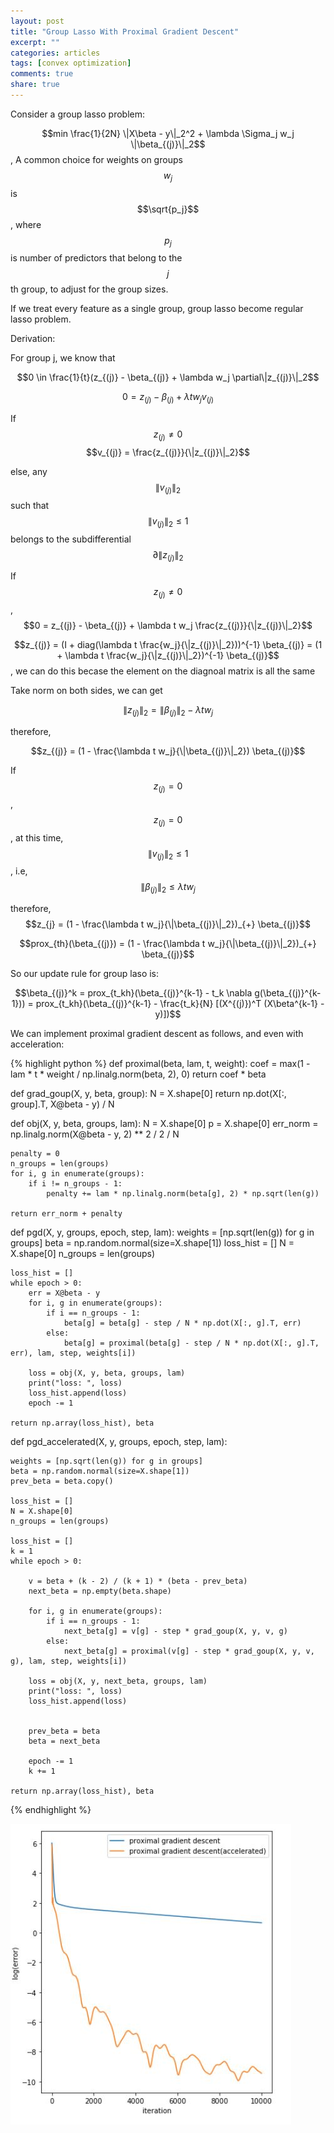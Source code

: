 ```yaml
---
layout: post
title: "Group Lasso With Proximal Gradient Descent"
excerpt: ""
categories: articles
tags: [convex optimization]
comments: true
share: true
---
```


Consider a group lasso problem:

$$min \frac{1}{2N} \|X\beta - y\|_2^2 + \lambda \Sigma_j w_j \|\beta_{(j)}\|_2$$, A common choice for weights on groups $$w_j$$ is $$\sqrt{p_j}$$, 
where $$p_j$$ is number of predictors that belong to the $$j$$th group, to adjust for the group sizes.  

If we treat every feature as a single group, group lasso become regular lasso problem.  


Derivation:


For group j, we know that

$$0 \in \frac{1}{t}(z_{(j)} - \beta_{(j)} + \lambda w_j \partial\|z_{(j)}\|_2$$

$$0 = z_{(j)} - \beta_{(j)} + \lambda t w_j v_{(j)}$$


If $$z_{(j)} \neq 0$$
$$v_{(j)} = \frac{z_{(j)}}{\|z_{(j)}\|_2}$$

else, any $$\|v_{(j)}\|_2$$ such that $$\|v_{(j)}\|_2 \leq 1 $$ belongs to the subdifferential $$\partial\|z_{(j)}\|_2$$

If $$z_{(j)} \neq 0$$,  $$0 = z_{(j)} - \beta_{(j)} + \lambda t w_j \frac{z_{(j)}}{\|z_{(j)}\|_2}$$

$$z_{(j)} = (I + diag(\lambda t \frac{w_j}{\|z_{(j)}\|_2}))^{-1} \beta_{(j)} = (1 + \lambda t \frac{w_j}{\|z_{(j)}\|_2})^{-1} \beta_{(j)}$$, we can do this becase the element on the diagnoal matrix is all the same

Take norm on both sides, we can get

$$\|z_{(j)}\|_2 = \|\beta_{(j)}\|_2 - \lambda t w_j$$

therefore, 

$$z_{(j)} = (1 - \frac{\lambda t w_j}{\|\beta_{(j)}\|_2}) \beta_{(j)}$$


If $$z_{(j)} = 0$$, $$z_{(j)}=0$$, at this time, $$\|v_{(j)}\|_2 \leq 1 $$, i.e, $$\|\beta_{(j)}\|_2 \leq \lambda t w_j$$

therefore, $$z_{j} = (1 - \frac{\lambda t w_j}{\|\beta_{(j)}\|_2})_{+} \beta_{(j)}$$


$$prox_{th}(\beta_{(j)}) = (1 - \frac{\lambda t w_j}{\|\beta_{(j)}\|_2})_{+} \beta_{(j)}$$

So our update rule for group laso is:

$$\beta_{(j)}^k = prox_{t_kh}(\beta_{(j)}^{k-1} - t_k \nabla g(\beta_{(j)}^{k-1})) = prox_{t_kh}(\beta_{(j)}^{k-1}  - \frac{t_k}{N} [(X^{(j)})^T (X\beta^{k-1} - y)])$$


We can implement proximal gradient descent as follows, and even with acceleration:


{% highlight python %}
def proximal(beta, lam, t, weight):
    coef = max(1 - lam * t * weight / np.linalg.norm(beta, 2), 0)
    return coef * beta

def grad_goup(X, y, beta, group):
    N = X.shape[0]
    return np.dot(X[:, group].T, X@beta -  y) / N
    
    
def obj(X, y, beta, groups, lam):
    N = X.shape[0]
    p = X.shape[0]
    err_norm = np.linalg.norm(X@beta - y, 2) ** 2 / 2 / N 
    
    penalty = 0
    n_groups = len(groups)
    for i, g in enumerate(groups):
        if i != n_groups - 1:
            penalty += lam * np.linalg.norm(beta[g], 2) * np.sqrt(len(g))
    
    return err_norm + penalty
    

def pgd(X, y, groups, epoch, step, lam):
    weights = [np.sqrt(len(g)) for g in groups]
    beta = np.random.normal(size=X.shape[1])
    loss_hist = []
    N = X.shape[0]
    n_groups = len(groups)
    
    loss_hist = []
    while epoch > 0:
        err = X@beta - y
        for i, g in enumerate(groups):
            if i == n_groups - 1:
                beta[g] = beta[g] - step / N * np.dot(X[:, g].T, err)
            else:
                beta[g] = proximal(beta[g] - step / N * np.dot(X[:, g].T, err), lam, step, weights[i])

        loss = obj(X, y, beta, groups, lam)
        print("loss: ", loss)
        loss_hist.append(loss)
        epoch -= 1
        
    return np.array(loss_hist), beta
    

def pgd_accelerated(X, y, groups, epoch, step, lam):
    
    weights = [np.sqrt(len(g)) for g in groups]
    beta = np.random.normal(size=X.shape[1])
    prev_beta = beta.copy()
    
    loss_hist = []
    N = X.shape[0]
    n_groups = len(groups)
    
    loss_hist = []
    k = 1
    while epoch > 0:

        v = beta + (k - 2) / (k + 1) * (beta - prev_beta)
        next_beta = np.empty(beta.shape)
        
        for i, g in enumerate(groups):
            if i == n_groups - 1:
                next_beta[g] = v[g] - step * grad_goup(X, y, v, g)
            else:
                next_beta[g] = proximal(v[g] - step * grad_goup(X, y, v, g), lam, step, weights[i])

        loss = obj(X, y, next_beta, groups, lam)
        print("loss: ", loss)
        loss_hist.append(loss)
        
        
        prev_beta = beta
        beta = next_beta
        
        epoch -= 1
        k += 1
        
    return np.array(loss_hist), beta
{% endhighlight %}

![proximal loss history](https://raw.githubusercontent.com/ryanyuan42/ryanyuan42.github.io/master/assets/proximal_accleartion.JPG)
